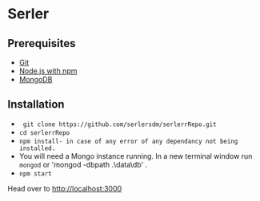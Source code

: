 # Serler



## Prerequisites 

* [Git](http://git-scm.com/)
* [Node.js with npm](https://nodejs.org/en/)
* [MongoDB](https://docs.mongodb.org/manual/installation/)

## Installation

* ` git clone https://github.com/serlersdm/serlerrRepo.git`
* `cd serlerrRepo`
* `npm install- in case of any error of any dependancy not being installed.`
* You will need a Mongo instance running. In a new terminal window run `mongod` or 'mongod -dbpath .\data\db' .
* `npm start`

Head over to [http://localhost:3000](http://localhost:3000)
